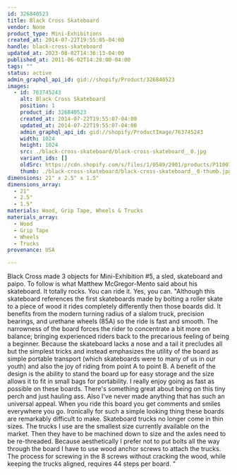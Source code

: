 ```yaml
---
id: 326840523
title: Black Cross Skateboard
vendor: None
product_type: Mini-Exhibitions
created_at: 2014-07-22T19:55:05-04:00
handle: black-cross-skateboard
updated_at: 2023-08-02T14:36:13-04:00
published_at: 2011-06-02T14:28:00-04:00
tags: ""
status: active
admin_graphql_api_id: gid://shopify/Product/326840523
images:
  - id: 763745243
    alt: Black Cross Skateboard
    position: 1
    product_id: 326840523
    created_at: 2014-07-22T19:55:07-04:00
    updated_at: 2014-07-22T19:55:07-04:00
    admin_graphql_api_id: gid://shopify/ProductImage/763745243
    width: 1024
    height: 1024
    src: ./black-cross-skateboard/black-cross-skateboard__0.jpg
    variant_ids: []
    oldSrc: https://cdn.shopify.com/s/files/1/0589/2901/products/P1100712_2.jpeg?v=1406073307
    thumb: ./black-cross-skateboard/black-cross-skateboard__0-thumb.jpg
dimensions: 21" x 2.5" x 1.5"
dimensions_array:
  - 21"
  - 2.5"
  - 1.5"
materials: Wood, Grip Tape, Wheels & Trucks
materials_array:
  - Wood
  - Grip Tape
  - Wheels
  - Trucks
provenance: USA

---
```


Black Cross made 3 objects for Mini-Exhibition #5, a sled, skateboard and paipo. To follow is what Matthew McGregor-Mento said about his skateboard. It totally rocks. You can ride it. Yes, you can. "Although this skateboard references the first skateboards made by bolting a roller skate to a piece of wood it rides completely differently then those boards did. It benefits from the modern turning radius of a slalom truck, precision bearings, and urethane wheels (85A) so the ride is fast and smooth. The narrowness of the board forces the rider to concentrate a bit more on balance; bringing experienced riders back to the precarious feeling of being a beginner. Because the skateboard lacks a nose and a tail it precludes all but the simplest tricks and instead emphasizes the utility of the board as simple portable transport (which skateboards were to many of us in our youth) and also the joy of riding from point A to point B. A benefit of the design is the ability to stand the board up for easy storage and the size allows it to fit in small bags for portability. I really enjoy going as fast as possible on these boards. There's something great about being on this tiny perch and just hauling ass. Also I've never made anything that has such an universal appeal. When you ride this board you get comments and smiles everywhere you go. Ironically for such a simple looking thing these boards are remarkably difficult to make. Skateboard trucks no longer come in thin sizes. The trucks I use are the smallest size currently available on the market. Then they have to be machined down to size and the axles need to be re-threaded. Because aesthetically I prefer not to put bolts all the way through the board I have to use wood anchor screws to attach the trucks. The process for screwing in the 8 screws without cracking the wood, while keeping the trucks aligned, requires 44 steps per board. "